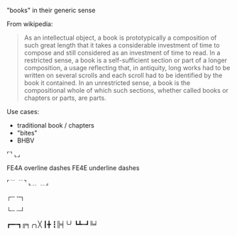 
"books" in their generic sense

From wikipedia:
> As an intellectual object, a book is prototypically a composition of such great length
> that it takes a considerable investment of time to compose and still considered as an investment of time to read.
> In a restricted sense, a book is a self-sufficient section or part of a longer composition,
> a usage reflecting that, in antiquity, long works had to be written on several scrolls and each scroll had to be identified by the book it contained.
> In an unrestricted sense, a book is the compositional whole of which such sections, whether called books or chapters or parts, are parts.

Use cases:
* traditional book / chapters
* "bites"
* BHBV


⌜⌝
⌞⌟


 FE4A overline dashes
 FE4E underline dashes

⌜﹊ ﹊⌝
⌞﹎ ﹎⌟

┌┄   ╌┐

└┄   ┄┘


┏━╍┓╔╕╭╮╳
┃╋ ┇╠╡╰╯
┗┻┅┛╚╛
